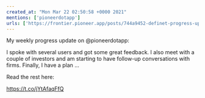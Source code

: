 ```yaml
---
created_at: "Mon Mar 22 02:50:58 +0000 2021"
mentions: ['pioneerdotapp']
urls: ['https://frontier.pioneer.app/posts/744a9452-definet-progress-update-march-21st-2021']
---
```


My weekly progress update on @pioneerdotapp:

I spoke with several users and got some great feedback. I also meet with a couple of investors and am starting to have follow-up conversations with firms. Finally, I have a plan …

Read the rest here:

 https://t.co/jYtAfaqFfQ